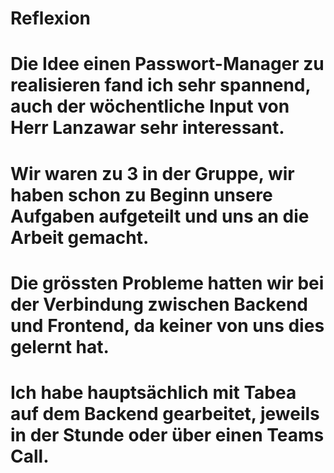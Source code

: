 # Reflexion
# Die Idee einen Passwort-Manager zu realisieren fand ich sehr spannend, auch der wöchentliche Input von Herr Lanzawar sehr interessant. 
# Wir waren zu 3 in der Gruppe, wir haben schon zu Beginn unsere Aufgaben aufgeteilt und uns an die Arbeit gemacht.
# Die grössten Probleme hatten wir bei der Verbindung zwischen Backend und Frontend, da keiner von uns dies gelernt hat.
# Ich habe hauptsächlich mit Tabea auf dem Backend gearbeitet, jeweils in der Stunde oder über einen Teams Call. 